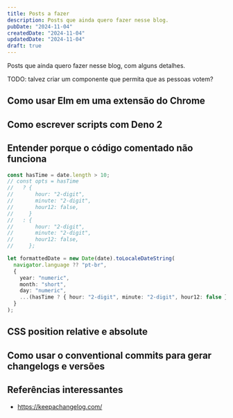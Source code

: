 ```yaml
---
title: Posts a fazer
description: Posts que ainda quero fazer nesse blog.
pubDate: "2024-11-04"
createdDate: "2024-11-04"
updatedDate: "2024-11-04"
draft: true
---
```


Posts que ainda quero fazer nesse blog, com alguns detalhes.

TODO: talvez criar um componente que permita que as pessoas votem?

## Como usar Elm em uma extensão do Chrome

## Como escrever scripts com Deno 2

## Entender porque o código comentado não funciona

```typescript
const hasTime = date.length > 10;
// const opts = hasTime
//   ? {
//       hour: "2-digit",
//       minute: "2-digit",
//       hour12: false,
//     }
//   : {
//       hour: "2-digit",
//       minute: "2-digit",
//       hour12: false,
//     };

let formattedDate = new Date(date).toLocaleDateString(
  navigator.language ?? "pt-br",
  {
    year: "numeric",
    month: "short",
    day: "numeric",
    ...(hasTime ? { hour: "2-digit", minute: "2-digit", hour12: false } : {}),
  }
);
```

## CSS position relative e absolute

## Como usar o conventional commits para gerar changelogs e versões

## Referências interessantes

- https://keepachangelog.com/

<Hello />
